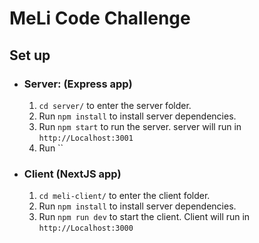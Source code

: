 # MeLi Code Challenge

## Set up
- ### Server: (Express app)
  1. `cd server/` to enter the server folder.
  2. Run `npm install` to install server dependencies.
  3. Run `npm start` to run the server. server will run in `http://Localhost:3001`
  4. Run ``

- ### Client (NextJS app)
  1. `cd meli-client/` to enter the client folder.
  2. Run `npm install` to install server dependencies.
  3. Run `npm run dev` to start the client. Client will run in `http://Localhost:3000`
